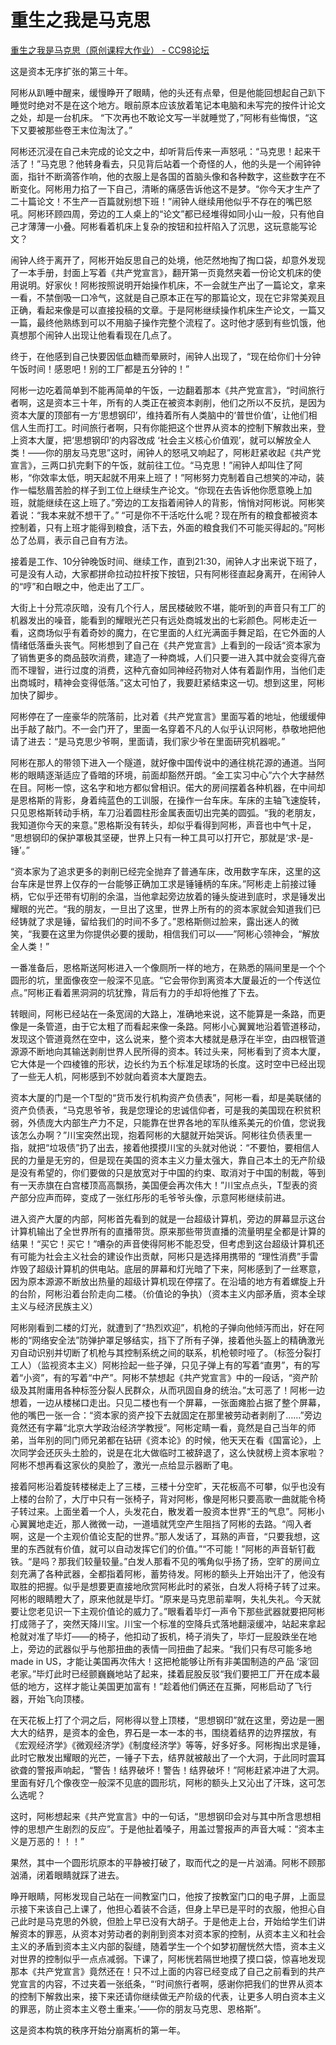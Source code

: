 # 重生之我是马克思

[重生之我是马克思（原创课程大作业） - CC98论坛](https://www.cc98.org/topic/5879421)

这是资本无序扩张的第三十年。

阿彬从趴睡中醒来，缓慢睁开了眼睛，他的头还有点晕，但是他能回想起自己趴下睡觉时绝对不是在这个地方。眼前原本应该放着笔记本电脑和未写完的按件计论文之处，却是一台机床。
“下次再也不敢论文写一半就睡觉了，”阿彬有些悔恨，“这下又要被那些卷王末位淘汰了。”

阿彬还沉浸在自己未完成的论文之中，却听背后传来一声怒吼：“马克思！起来干活了！”马克思？他转身看去，只见背后站着一个奇怪的人，他的头是一个闹钟钟面，指针不断滴答作响，他的衣服上是各国的首脑头像和各种数字，这些数字在不断变化。阿彬用力掐了一下自己，清晰的痛感告诉他这不是梦。“你今天才生产了二十篇论文！不生产一百篇就别想下班！”闹钟人继续用他似乎不存在的嘴巴怒吼。阿彬环顾四周，旁边的工人桌上的“论文”都已经堆得如同小山一般，只有他自己才薄薄一小叠。阿彬看着机床上复杂的按钮和拉杆陷入了沉思，这玩意能写论文？

闹钟人终于离开了，阿彬开始反思自己的处境，他茫然地掏了掏口袋，却意外发现了一本手册，封面上写着《共产党宣言》，翻开第一页竟然夹着一份论文机床的使用说明。好家伙！阿彬按照说明开始操作机床，不一会就生产出了一篇论文，拿来一看，不禁倒吸一口冷气，这就是自己原本正在写的那篇论文，现在它非常美观且正确，看起来像是可以直接投稿的文章。于是阿彬继续操作机床生产论文，一篇又一篇，最终他熟练到可以不用脑子操作完整个流程了。这时他才感到有些饥饿，他真想那个闹钟人出现让他看看现在几点了。

终于，在他感到自己快要因低血糖而晕厥时，闹钟人出现了，“现在给你们十分钟午饭时间！感恩吧！别的工厂都是五分钟的！”

阿彬一边吃着简单到不能再简单的午饭，一边翻着那本《共产党宣言》，“时间旅行者啊，这是资本三十年，所有的人类正在被资本剥削，他们之所以不反抗，是因为资本大厦的顶部有一方‘思想钢印’，维持着所有人类脑中的‘普世价值’，让他们相信人生而打工。时间旅行者啊，只有你能把这个世界从资本的控制下解救出来，登上资本大厦，把‘思想钢印’的内容改成
‘社会主义核心价值观’，就可以解放全人类！——你的朋友马克思”这时，闹钟人的怒吼又响起了，阿彬赶紧收起《共产党宣言》，三两口扒完剩下的午饭，就前往工位。“马克思！”闹钟人却叫住了阿彬，“你效率太低，明天起就不用来上班了！”阿彬努力克制着自己想笑的冲动，装作一幅愁眉苦脸的样子到工位上继续生产论文。“你现在去告诉他你愿意晚上加班，就能继续在这上班了。”旁边的工友指着闹钟人的背影，悄悄对阿彬说。阿彬笑着说：“我本来就不想干了。”
“可是你不干活吃什么呢？现在所有的粮食都被资本控制着，只有上班才能得到粮食，活下去，外面的粮食我们不可能买得起的。”阿彬怂了怂肩，表示自己自有方法。

接着是工作、10分钟晚饭时间、继续工作，直到21:30，闹钟人才出来说下班了，可是没有人动，大家都拼命拉动拉杆按下按钮，只有阿彬径直起身离开，在闹钟人的“哼”和白眼之中，他走出了工厂。

大街上十分荒凉灰暗，没有几个行人，居民楼破败不堪，能听到的声音只有工厂的机器发出的噪音，能看到的耀眼光芒只有远处商城发出的七彩颜色。阿彬走近一看，这商场似乎有着奇妙的魔力，在它里面的人红光满面手舞足蹈，在它外面的人情绪低落垂头丧气。阿彬想到了自己在《共产党宣言》上看到的一段话“资本家为了销售更多的商品鼓吹消费，建造了一种商城，人们只要一进入其中就会变得亢奋而不理智，进行过度的消费，这种亢奋如同神经药物对人体有着副作用，当他们走出商城时，精神会变得低落。”这太可怕了，我要赶紧结束这一切。想到这里，阿彬加快了脚步。

阿彬停在了一座豪华的院落前，比对着《共产党宣言》里面写着的地址，他缓缓伸出手敲了敲门。不一会门开了，里面一名穿着不凡的人似乎认识阿彬，恭敬地把他请了进去：“是马克思少爷啊，里面请，我们家少爷在里面研究机器呢。”

阿彬在那人的带领下进入一个隧道，就好像中国传说中的通往桃花源的通道。当阿彬的眼睛逐渐适应了昏暗的环境，前面却豁然开朗。“金工实习中心”六个大字赫然在目。阿彬一惊，这名字和地方都似曾相识。偌大的房间摆着各种机器，在中间却是恩格斯的背影，身着纯蓝色的工训服，在操作一台车床。车床的主轴飞速旋转，只见恩格斯转动手柄，车刀沿着圆柱形金属表面切出完美的圆弧。“我的老朋友，我知道你今天的来意。”恩格斯没有转头，却似乎看得到阿彬，声音也中气十足，
“思想钢印的保护罩极其坚硬，世界上只有一种工具可以打开它，那就是‘求-是-锤’。”

“资本家为了追求更多的剥削已经完全抛弃了普通车床，改用数字车床，这里的这台车床是世界上仅存的一台能够正确加工求是锤锤柄的车床。”阿彬走上前接过锤柄，它似乎还带有切削的余温，当他拿起旁边放着的锤头旋进到底时，求是锤发出耀眼的光芒。“我的朋友，一旦出了这里，世界上所有的的资本家就会知道我们已经铸就了求是锤，留给我们的时间不多了。”恩格斯侧过脸来，露出迷人的微笑，“我要在这里为你提供必要的援助，相信我们可以——”阿彬心领神会，“解放全人类！”

一番准备后，恩格斯送阿彬进入一个像厕所一样的地方，在熟悉的隔间里是一个个圆形的坑，里面像夜空一般深不见底。“它会带你到离资本大厦最近的一个传送位点。”阿彬正看着黑洞洞的坑犹豫，背后有力的手却将他推了下去。

转眼间，阿彬已经站在一条宽阔的大路上，准确地来说，这不能算是一条路，而更像是一条管道，由于它太粗了而看起来像一条路。阿彬小心翼翼地沿着管道移动，发现这个管道竟然在空中，这么说来，整个资本大楼就是悬浮在半空，由四根管道源源不断地向其输送剥削世界人民所得的资本。转过头来，阿彬看到了资本大厦，它大体是一个四棱锥的形状，边长约为五个标准足球场的长度。这时空中已经出现了一些无人机，阿彬感到不妙就向着资本大厦跑去。

资本大厦的门是一个T型的“货币发行机构资产负债表”，阿彬一看，却是美联储的资产负债表，“马克思爷爷，我是您理论的忠诚信仰者，可是我的美国现在积贫积弱，外债庞大内部生产力不足，只能靠在世界各地的军队维系美元的价值，您说我该怎么办啊？”川宝突然出现，抱着阿彬的大腿就开始哭诉。阿彬往负债表里一指，就把“垃圾债”扔了出去，接着他摸摸川宝的头就对他说：“不要怕，要相信人民的力量是无穷的，但是现在美国的资本主义力量太强大，靠自己本土的无产阶级是没有希望的，你们要做的只是放宽对于中国的约束、取消对于中国的制裁，等到有一天赤旗在白宫楼顶高高飘扬，美国便会再次伟大！”川宝点点头，T型表的资产部分应声而碎，变成了一张红彤彤的毛爷爷头像，示意阿彬继续前进。

进入资产大厦的内部，阿彬首先看到的就是一台超级计算机，旁边的屏幕显示这台计算机输出了全世界所有的直播带货。原来那些带货直播的流量明星全都是计算的结果！“买它！买它！”嘈杂的声音使得阿彬不能忍受，但考虑到这台超级计算机还有可能为社会主义社会的建设作出贡献，阿彬只是选择用携带的
“理性消费”手雷炸毁了超级计算机的供电站。底层的屏幕和灯光暗了下来，阿彬感到了一丝寒意，因为原本源源不断放出热量的超级计算机现在停摆了。在沿墙的地方有着螺旋上升的台阶，阿彬沿着台阶走向二楼。（价值论的争执）（资本主义内部矛盾，资本全球主义与经济民族主义）

阿彬刚看到二楼的灯光，就遭到了“热烈欢迎”，机枪的子弹向他倾泻而出，好在阿彬的“网络安全法”防弹护罩足够结实，挡下了所有子弹，接着他头盔上的精确激光刃自动识别并切断了机枪与其控制系统之间的联系，机枪顿时哑了。（标签分裂打工人）（监视资本主义）阿彬捡起一些子弹，只见子弹上有的写着“直男”，有的写着“小资”，有的写着“中产”。阿彬不禁想起《共产党宣言》中的一段话，“资产阶级及其附庸用各种标签分裂人民群众，从而巩固自身的统治。”太可恶了！阿彬一边想着，一边从楼梯口走出。只见二楼也有一个屏幕，一张面瘫脸占据了整个屏幕，他的嘴巴一张一合：“资本家的资产投下去就固定在那里被劳动者剥削了……”旁边竟然还有字幕“北京大学政治经济学教授”。阿彬定睛一看，竟然是自己当年的师弟，当年别的同门师兄弟都在钻研《资本论》的时候，他天天在看《国富论》，上次同学会还灰头土脸的，说是在北大做临时工被辞退了，这么快就榜上资本家啦？阿彬不想再看这家伙的臭脸了，激光一点给显示器断了电。

接着阿彬沿着旋转楼梯走上了三楼，三楼十分空旷，天花板高不可攀，似乎也没有上楼的台阶了，大厅中只有一张椅子，背对阿彬，像是阿彬只要高歌一曲就能令椅子转过来。上面坐着一个人，头发花白，散发着一股资本世界“王的气息”。阿彬小心翼翼地走近，那人微微一动，一道墙就凭空产生阻挡了阿彬的去路。“闯入者啊，这是一个主观价值论支配的世界。”那人发话了，耳熟的声音，“只要我想，这里的东西就有价值，就可以自动发挥它们的价值。”“不可能！”阿彬的声音斩钉截铁。“是吗？那我们较量较量。”白发人那看不见的嘴角似乎扬了扬，空旷的房间立刻充满了各种武器，全都指着阿彬，蓄势待发。阿彬的额头上开始出汗了，他没有取胜的把握。似乎是想要更直接地欣赏阿彬此时的紧张，白发人将椅子转了过来。阿彬的眼睛瞪大了，原来他就是毕灯。“原来是马克思前辈啊，失礼失礼。今天就要让您老见识一下主观价值论的威力了。”眼看着毕灯一声令下那些武器就要把阿彬打成筛子了，突然天降川宝。川宝一个标准的空降兵式落地翻滚缓冲，站起来拿起枪就对准了毕灯——的椅子，他扣动了扳机，椅子消失了，毕灯一屁股跌坐在地上，旁边的武器似乎与他那扭曲的表情一同扭曲了起来。“我们只有尽可能多地made in US，才能让美国再次伟大！这把枪能够让所有非美国制造的产品 ‘滚’回老家。”毕灯此时已经颤巍巍地站了起来，揉着屁股反驳“我们要把工厂开在成本最低的地方，这样才能让美国更加富有！”趁着他们俩还在互撕，阿彬启动了飞行器，开始飞向顶楼。

在天花板上打了个洞之后，阿彬得以登上顶楼，“思想钢印”就在这里，旁边是一圈大大的结界，是资本的金色，界石是一本一本的书，围绕着结界的边界摆放，有《宏观经济学》《微观经济学》《制度经济学》等等，好多好多。阿彬掏出求是锤，此时它散发出耀眼的光芒，一锤子下去，结界就被敲出了一个大洞，于此同时震耳欲聋的警报声响起，“警告！结界破坏！警告！结界破坏！”阿彬赶紧冲进了大洞。里面有好几个像夜空一般深不见底的圆形坑，阿彬的额头上又沁出了汗珠，这可怎么选呢？

这时，阿彬想起来《共产党宣言》中的一句话，“思想钢印会对与其中所含思想相悖的思想产生剧烈的反应”。于是他扯着嗓子，用盖过警报声的声音大喊：“资本主义是万恶的！！！”

果然，其中一个圆形坑原本的平静被打破了，取而代之的是一片汹涌。阿彬不顾那汹涌，闭着眼睛就踩了进去。

睁开眼睛，阿彬发现自己站在一间教室门口，他按了按教室门口的电子屏，上面显示接下来该自己上课了，他担心着装不合适，但身上早已是平时的衣服，他担心自己此时是马克思的外貌，但脸上早已没有大胡子。于是他走上台，开始给学生们讲解资本的罪恶，从资本对劳动者的剥削到资本对资本家的控制，从资本主义和社会主义的矛盾到资本主义内部的裂缝，随着学生一个个如梦初醒恍然大悟，资本主义对世界的控制似乎一点点减弱。下课了，阿彬恍若隔世地摸了摸口袋，惊喜地发现那本《共产党宣言》竟然还在！只不过上面的内容已经变成了自己之前看到的共产党宣言的内容，不过夹着一张纸条，“‘时间旅行者啊，感谢你把我们的世界从资本的控制下解救出来，接下来还请你继续做无产阶级的代表，让更多人明白资本主义的罪恶，防止资本主义卷土重来。’——你的朋友马克思、恩格斯”。

这是资本构筑的秩序开始分崩离析的第一年。
